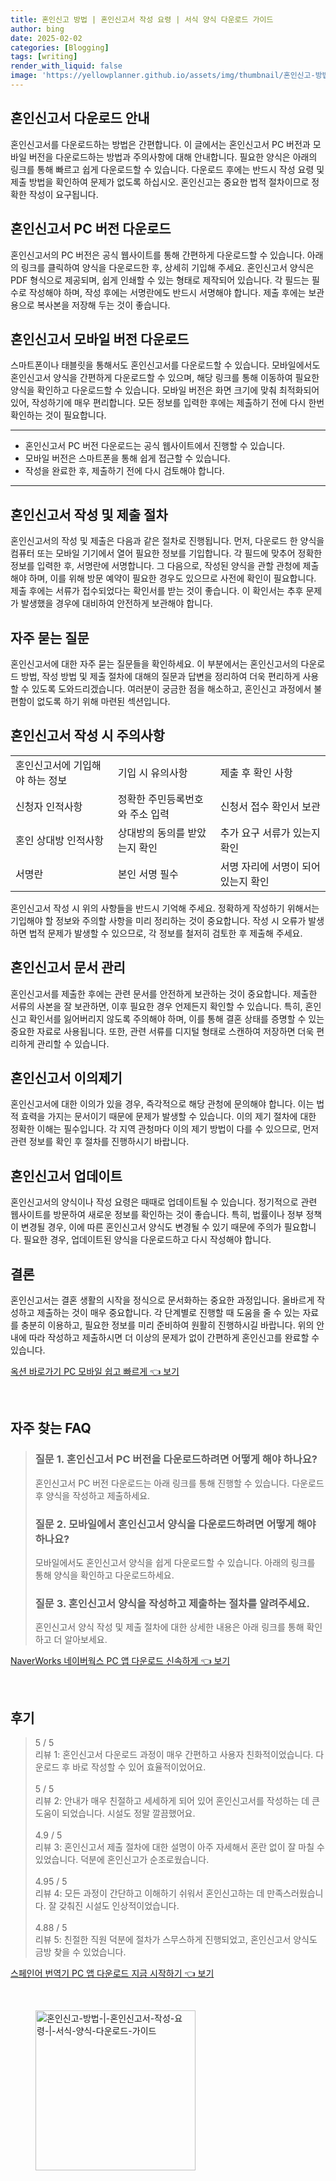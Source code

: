 ```yaml
---
title: 혼인신고 방법 | 혼인신고서 작성 요령 | 서식 양식 다운로드 가이드
author: bing
date: 2025-02-02
categories: [Blogging]
tags: [writing]
render_with_liquid: false
image: 'https://yellowplanner.github.io/assets/img/thumbnail/혼인신고-방법-|-혼인신고서-작성-요령-|-서식-양식-다운로드-가이드.webp'
---
```



<h2 id='혼인신고서_다운로드_안내'>혼인신고서 다운로드 안내</h2>

<p>혼인신고서를 다운로드하는 방법은 간편합니다. 이 글에서는 혼인신고서 PC 버전과 모바일 버전을 다운로드하는 방법과 주의사항에 대해 안내합니다. 필요한 양식은 아래의 링크를 통해 빠르고 쉽게 다운로드할 수 있습니다. 다운로드 후에는 반드시 작성 요령 및 제출 방법을 확인하여 문제가 없도록 하십시오. 혼인신고는 중요한 법적 절차이므로 정확한 작성이 요구됩니다.</p>

<h2 id='혼인신고서_PC_버전_다운로드'>혼인신고서 PC 버전 다운로드</h2>

<p>혼인신고서의 PC 버전은 공식 웹사이트를 통해 간편하게 다운로드할 수 있습니다. 아래의 링크를 클릭하여 양식을 다운로드한 후, 상세히 기입해 주세요. 혼인신고서 양식은 PDF 형식으로 제공되며, 쉽게 인쇄할 수 있는 형태로 제작되어 있습니다. 각 필드는 필수로 작성해야 하며, 작성 후에는 서명란에도 반드시 서명해야 합니다. 제출 후에는 보관용으로 복사본을 저장해 두는 것이 좋습니다.</p>

<h2 id='혼인신고서_모바일_버전_다운로드'>혼인신고서 모바일 버전 다운로드</h2>

<p>스마트폰이나 태블릿을 통해서도 혼인신고서를 다운로드할 수 있습니다. 모바일에서도 혼인신고서 양식을 간편하게 다운로드할 수 있으며, 해당 링크를 통해 이동하여 필요한 양식을 확인하고 다운로드할 수 있습니다. 모바일 버전은 화면 크기에 맞춰 최적화되어 있어, 작성하기에 매우 편리합니다. 모든 정보를 입력한 후에는 제출하기 전에 다시 한번 확인하는 것이 필요합니다.</p>

<hr />

<ul>
    <li>혼인신고서 PC 버전 다운로드는 공식 웹사이트에서 진행할 수 있습니다.</li>
    <li>모바일 버전은 스마트폰을 통해 쉽게 접근할 수 있습니다.</li>
    <li>작성을 완료한 후, 제출하기 전에 다시 검토해야 합니다.</li>
</ul>

<hr />

<h2 id='혼인신고서_작성_및_제출_절차'>혼인신고서 작성 및 제출 절차</h2>

<p>혼인신고서의 작성 및 제출은 다음과 같은 절차로 진행됩니다. 먼저, 다운로드 한 양식을 컴퓨터 또는 모바일 기기에서 열어 필요한 정보를 기입합니다. 각 필드에 맞추어 정확한 정보를 입력한 후, 서명란에 서명합니다. 그 다음으로, 작성된 양식을 관할 관청에 제출해야 하며, 이를 위해 방문 예약이 필요한 경우도 있으므로 사전에 확인이 필요합니다. 제출 후에는 서류가 접수되었다는 확인서를 받는 것이 좋습니다. 이 확인서는 추후 문제가 발생했을 경우에 대비하여 안전하게 보관해야 합니다.</p>

<h2 id='자주_묻는_질문'>자주 묻는 질문</h2>

<p>혼인신고서에 대한 자주 묻는 질문들을 확인하세요. 이 부분에서는 혼인신고서의 다운로드 방법, 작성 방법 및 제출 절차에 대해의 질문과 답변을 정리하여 더욱 편리하게 사용할 수 있도록 도와드리겠습니다. 여러분이 궁금한 점을 해소하고, 혼인신고 과정에서 불편함이 없도록 하기 위해 마련된 섹션입니다.</p>

<h2 id='혼인신고서_작성_시_주의사항'>혼인신고서 작성 시 주의사항</h2>

<table>
    <tr>
        <td>혼인신고서에 기입해야 하는 정보</td>
        <td>기입 시 유의사항</td>
        <td>제출 후 확인 사항</td>
    </tr>
    <tr>
        <td>신청자 인적사항</td>
        <td>정확한 주민등록번호와 주소 입력</td>
        <td>신청서 접수 확인서 보관</td>
    </tr>
    <tr>
        <td>혼인 상대방 인적사항</td>
        <td>상대방의 동의를 받았는지 확인</td>
        <td>추가 요구 서류가 있는지 확인</td>
    </tr>
    <tr>
        <td>서명란</td>
        <td>본인 서명 필수</td>
        <td>서명 자리에 서명이 되어있는지 확인</td>
    </tr>
</table>

<p>혼인신고서 작성 시 위의 사항들을 반드시 기억해 주세요. 정확하게 작성하기 위해서는 기입해야 할 정보와 주의할 사항을 미리 정리하는 것이 중요합니다. 작성 시 오류가 발생하면 법적 문제가 발생할 수 있으므로, 각 정보를 철저히 검토한 후 제출해 주세요.</p>

<h2 id='혼인신고서_문서_관리'>혼인신고서 문서 관리</h2>

<p>혼인신고서를 제출한 후에는 관련 문서를 안전하게 보관하는 것이 중요합니다. 제출한 서류의 사본을 잘 보관하면, 이후 필요한 경우 언제든지 확인할 수 있습니다. 특히, 혼인신고 확인서를 잃어버리지 않도록 주의해야 하며, 이를 통해 결혼 상태를 증명할 수 있는 중요한 자료로 사용됩니다. 또한, 관련 서류를 디지털 형태로 스캔하여 저장하면 더욱 편리하게 관리할 수 있습니다.</p>

<h2 id='혼인신고서_이의제기'>혼인신고서 이의제기</h2>

<p>혼인신고서에 대한 이의가 있을 경우, 즉각적으로 해당 관청에 문의해야 합니다. 이는 법적 효력을 가지는 문서이기 때문에 문제가 발생할 수 있습니다. 이의 제기 절차에 대한 정확한 이해는 필수입니다. 각 지역 관청마다 이의 제기 방법이 다를 수 있으므로, 먼저 관련 정보를 확인 후 절차를 진행하시기 바랍니다.</p>

<h2 id='혼인신고서_업데이트'>혼인신고서 업데이트</h2>

<p>혼인신고서의 양식이나 작성 요령은 때때로 업데이트될 수 있습니다. 정기적으로 관련 웹사이트를 방문하여 새로운 정보를 확인하는 것이 좋습니다. 특히, 법률이나 정부 정책이 변경될 경우, 이에 따른 혼인신고서 양식도 변경될 수 있기 때문에 주의가 필요합니다. 필요한 경우, 업데이트된 양식을 다운로드하고 다시 작성해야 합니다.</p>

<h2 id='결론'>결론</h2>

<p>혼인신고서는 결혼 생활의 시작을 정식으로 문서화하는 중요한 과정입니다. 올바르게 작성하고 제출하는 것이 매우 중요합니다. 각 단계별로 진행할 때 도움을 줄 수 있는 자료를 충분히 이용하고, 필요한 정보를 미리 준비하여 원활히 진행하시길 바랍니다. 위의 안내에 따라 작성하고 제출하시면 더 이상의 문제가 없이 간편하게 혼인신고를 완료할 수 있습니다.</p>


<p><a class="click-button" title="옥션 바로가기 PC 모바일 쉽고 빠르게" href="https://yellowplanner.github.io/posts/%EC%98%A5%EC%85%98-%EB%B0%94%EB%A1%9C%EA%B0%80%EA%B8%B0-PC-%EB%AA%A8%EB%B0%94%EC%9D%BC-%EC%89%BD%EA%B3%A0-%EB%B9%A0%EB%A5%B4%EA%B2%8C/" rel="dofollow">옥션 바로가기 PC 모바일 쉽고 빠르게 👈 보기</a></p><br>
<h2 id='자주_찾는_FAQ'>자주 찾는 FAQ</h2>
<div itemscope="" itemtype="https://schema.org/FAQPage">
<blockquote>
<div itemscope="" itemprop="mainEntity" itemtype="https://schema.org/Question">
<h3 itemprop="name">질문 1. 혼인신고서 PC 버전을 다운로드하려면 어떻게 해야 하나요?</h3>
<div itemscope="" itemprop="acceptedAnswer" itemtype="https://schema.org/Answer">
<span itemprop="text">
<p>혼인신고서 PC 버전 다운로드는 아래 링크를 통해 진행할 수 있습니다. 다운로드 후 양식을 작성하고 제출하세요.</p>
</span>
</div>
</div>
<div itemscope="" itemprop="mainEntity" itemtype="https://schema.org/Question">
<h3 itemprop="name">질문 2. 모바일에서 혼인신고서 양식을 다운로드하려면 어떻게 해야 하나요?</h3>
<div itemscope="" itemprop="acceptedAnswer" itemtype="https://schema.org/Answer">
<span itemprop="text">
<p>모바일에서도 혼인신고서 양식을 쉽게 다운로드할 수 있습니다. 아래의 링크를 통해 양식을 확인하고 다운로드하세요.</p>
</span>
</div>
</div>
<div itemscope="" itemprop="mainEntity" itemtype="https://schema.org/Question">
<h3 itemprop="name">질문 3. 혼인신고서 양식을 작성하고 제출하는 절차를 알려주세요.</h3>
<div itemscope="" itemprop="acceptedAnswer" itemtype="https://schema.org/Answer">
<span itemprop="text">
<p>혼인신고서 양식 작성 및 제출 절차에 대한 상세한 내용은 아래 링크를 통해 확인하고 더 알아보세요.</p>
</span>
</div>
</div>
</blockquote>
</div>
<p><a class="click-button" title="NaverWorks 네이버웍스 PC 앱 다운로드 신속하게" href="https://yellowplanner.github.io/posts/NaverWorks-%EB%84%A4%EC%9D%B4%EB%B2%84%EC%9B%8D%EC%8A%A4-PC-%EC%95%B1-%EB%8B%A4%EC%9A%B4%EB%A1%9C%EB%93%9C-%EC%8B%A0%EC%86%8D%ED%95%98%EA%B2%8C/" rel="dofollow">NaverWorks 네이버웍스 PC 앱 다운로드 신속하게 👈 보기</a></p><br>
<h2 id='후기'>후기</h2>
<div itemscope itemtype="https://schema.org/Product">
  <blockquote>
  <div itemprop="review" itemscope itemtype="https://schema.org/Review">
      <div itemprop="reviewRating" itemscope itemtype="https://schema.org/Rating"> <span itemprop="ratingValue">5</span> / <span itemprop="bestRating">5</span> </div>
      <span itemprop="reviewBody">리뷰 1: 혼인신고서 다운로드 과정이 매우 간편하고 사용자 친화적이었습니다. 다운로드 후 바로 작성할 수 있어 효율적이었어요.</span>
  </div>
  <br>
  <div itemprop="review" itemscope itemtype="https://schema.org/Review">
      <div itemprop="reviewRating" itemscope itemtype="https://schema.org/Rating"> <span itemprop="ratingValue">5</span> / <span itemprop="bestRating">5</span> </div>
      <span itemprop="reviewBody">리뷰 2: 안내가 매우 친절하고 세세하게 되어 있어 혼인신고서를 작성하는 데 큰 도움이 되었습니다. 시설도 정말 깔끔했어요.</span>
  </div>
  <br>
  <div itemprop="review" itemscope itemtype="https://schema.org/Review">
      <div itemprop="reviewRating" itemscope itemtype="https://schema.org/Rating"> <span itemprop="ratingValue">4.9</span> / <span itemprop="bestRating">5</span> </div>
      <span itemprop="reviewBody">리뷰 3: 혼인신고서 제출 절차에 대한 설명이 아주 자세해서 혼란 없이 잘 마칠 수 있었습니다. 덕분에 혼인신고가 순조로웠습니다.</span>
  </div>
  <br>
  <div itemprop="review" itemscope itemtype="https://schema.org/Review">
      <div itemprop="reviewRating" itemscope itemtype="https://schema.org/Rating"> <span itemprop="ratingValue">4.95</span> / <span itemprop="bestRating">5</span> </div>
      <span itemprop="reviewBody">리뷰 4: 모든 과정이 간단하고 이해하기 쉬워서 혼인신고하는 데 만족스러웠습니다. 잘 갖춰진 시설도 인상적이었습니다.</span>
  </div>
  <br>
  <div itemprop="review" itemscope itemtype="https://schema.org/Review">
      <div itemprop="reviewRating" itemscope itemtype="https://schema.org/Rating"> <span itemprop="ratingValue">4.88</span> / <span itemprop="bestRating">5</span> </div>
      <span itemprop="reviewBody">리뷰 5: 친절한 직원 덕분에 절차가 스무스하게 진행되었고, 혼인신고서 양식도 금방 찾을 수 있었습니다.</span>
  </div>
  </blockquote>
</div>
<p><a class="click-button" title="스페인어 번역기 PC 앱 다운로드 지금 시작하기" href="https://yellowplanner.github.io/posts/%EC%8A%A4%ED%8E%98%EC%9D%B8%EC%96%B4-%EB%B2%88%EC%97%AD%EA%B8%B0-PC-%EC%95%B1-%EB%8B%A4%EC%9A%B4%EB%A1%9C%EB%93%9C-%EC%A7%80%EA%B8%88-%EC%8B%9C%EC%9E%91%ED%95%98%EA%B8%B0/" rel="dofollow">스페인어 번역기 PC 앱 다운로드 지금 시작하기 👈 보기</a></p><br>
<figure class="image"><img src="https://yellowplanner.github.io/assets/img/thumbnail/혼인신고-방법-|-혼인신고서-작성-요령-|-서식-양식-다운로드-가이드.webp" alt="혼인신고-방법-|-혼인신고서-작성-요령-|-서식-양식-다운로드-가이드" width="256" height="256"></figure>